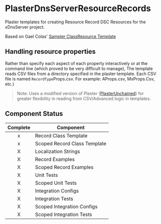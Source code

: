 # PlasterDnsServerResourceRecords
Plaster templates for creating Resource Record DSC Resources for the xDnsServer project.

Based on Gael Colas' [Sampler ClassResource Template](https://github.com/gaelcolas/Sampler/tree/master/Sampler/Templates/ClassResource)

## Handling resource properties
Rather than specify each aspect of each property interactively or at the command line (which proved to be very difficult to manage), The template reads CSV files from a directory specified in the plaster template. Each CSV file is named `RecordType`Props.csv. For example: AProps.csv, MxProps.Csv, etc.)

>Note: Uses a modified version of Plaster ([PlasterUnchained](https://github.com/Sudman1/PlasterUnchained)) for greater flexibility in reading from CSV/Advanced logic in templates.

## Component Status

| Complete | Component |
|:--------:|-----------|
|     x    | Record Class Template |
|     x    | Scoped Record Class Template |
|     X    | Localization Strings |
|     X    | Record Examples |
|     X    | Scoped Record Examples |
|     X    | Unit Tests |
|     X    | Scoped Unit Tests |
|     X    | Integration Configs |
|     X    | Integration Tests |
|     X    | Scoped Integration Configs |
|     X    | Scoped Integration Tests |
